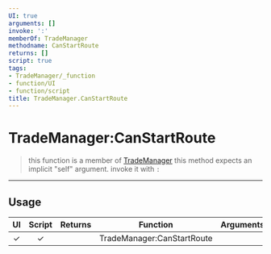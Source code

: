 ```yaml
---
UI: true
arguments: []
invoke: ':'
memberOf: TradeManager
methodname: CanStartRoute
returns: []
script: true
tags:
- TradeManager/_function
- function/UI
- function/script
title: TradeManager.CanStartRoute
---
```

# TradeManager:CanStartRoute
> this function is a member of [TradeManager](civ-6/lua/TradeManager.md)
> this method expects an implicit "self" argument. invoke it with `:`
-----
## Usage
|  UI | Script | Returns | Function | Arguments |
|:---:|:------:|-------:|:--------:|:---------|
|✓|✓||TradeManager:CanStartRoute||
